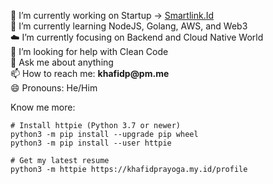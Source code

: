 🔭 I’m currently working on Startup -> [Smartlink.Id](https://smartlink.id)  
🌱 I’m currently learning NodeJS, Golang, AWS, and Web3   
☁️ I’m currently focusing on Backend and Cloud Native World  
🤔 I’m looking for help with Clean Code  
💬 Ask me about anything  
📫 How to reach me: __khafidp@pm.me__  
😄 Pronouns: He/Him  
 <!-- - [Medium](https://khafidprayoga.medium.com)
  - [Dev.to](https://dev.to/khafidprayoga)

 Support Me: __0xE81f86b7744B3b73ce64aecd9Ce59D596B953D40__  -->

Know me more:
```
# Install httpie (Python 3.7 or newer)
python3 -m pip install --upgrade pip wheel
python3 -m pip install --user httpie

# Get my latest resume
python3 -m httpie https://khafidprayoga.my.id/profile
```

